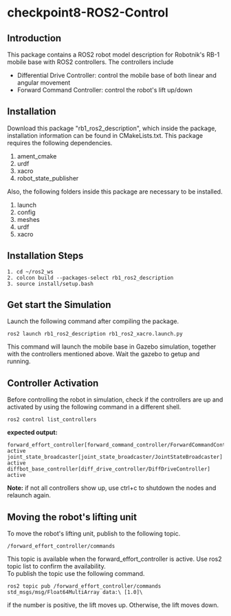 # checkpoint8-ROS2-Control

## Introduction

<p>This package contains a ROS2 robot model description for Robotnik's RB-1 mobile base with ROS2 controllers. The controllers include<br>
<ul>
    <li>Differential Drive Controller: control the mobile base of both linear and angular movement</li>
    <li>Forward Command Controller: control the robot's lift up/down</li>
</ul>

## Installation

<p>Download this package "rb1_ros2_description", which inside the package, installation information can be found in CMakeLists.txt. This package requires the following dependencies.</p>
<ol>
    <li>ament_cmake</li>
    <li>urdf</li>
    <li>xacro</li>
    <li>robot_state_publisher</li>
</ol>
<p>Also, the following folders inside this package are necessary to be installed.</p>
<ol>
    <li>launch</li>
    <li>config</li>
    <li>meshes</li>
    <li>urdf</li>
    <li>xacro</li>
</ol>

## Installation Steps
    1. cd ~/ros2_ws
    2. colcon build --packages-select rb1_ros2_description
    3. source install/setup.bash
## Get start the Simulation
<p>Launch the following command after compiling the package.</p>

    ros2 launch rb1_ros2_description rb1_ros2_xacro.launch.py
    
<p>This command will launch the mobile base in Gazebo simulation, together with the controllers mentioned above. Wait the gazebo to getup and running.</p>

## Controller Activation
<p>Before controlling the robot in simulation, check if the controllers are up and activated by using the following command in a different shell.</p>

    ros2 control list_controllers
    
<p><strong>expected output:</strong><br>
    
```    
forward_effort_controller[forward_command_controller/ForwardCommandController] active
joint_state_broadcaster[joint_state_broadcaster/JointStateBroadcaster] active
diffbot_base_controller[diff_drive_controller/DiffDriveController] active
```

<strong>Note:</strong> if not all controllers show up, use ctrl+c to shutdown the nodes and relaunch again.</p>

## Moving the robot's lifting unit

<p>To move the robot's lifting unit, publish to the following topic.</p>

    /forward_effort_controller/commands
    
<p>This topic is available when the forward_effort_controller is active. Use ros2 topic list to confirm the availability.<br>
To publish the topic use the following command.</p>

    ros2 topic pub /forward_effort_controller/commands std_msgs/msg/Float64MultiArray data:\ [1.0]\
    
<p>if the number is positive, the lift moves up. Otherwise, the lift moves down.</p>     
